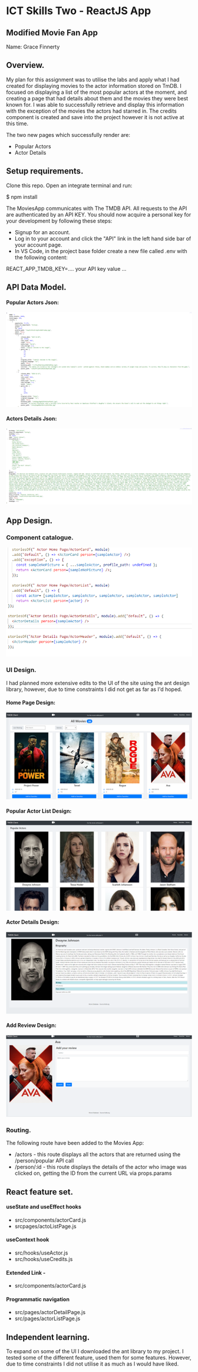 # ICT Skills Two - ReactJS App

## Modified Movie Fan App

Name: Grace Finnerty

## Overview.

My plan for this assignment was to utilise the labs and apply what I had created for displaying movies to the actor information stored on TmDB. 
I focused on displaying a list of the most popular actors at the moment, and creating a page that had details about them and the movies they were best known for. I was able to successfully retrieve and display this information with the exception of the movies the actors had starred in. The credits component is created and save into the project however it is not active at this time. 

The two new pages which successfully render are:
 + Popular Actors
 + Actor Details


## Setup requirements.

Clone this repo.  Open an integrate terminal and run:

$ npm install

The MoviesApp communicates with The TMDB API. All requests to the API are authenticated by an API KEY. You should now acquire a personal key for your development by following these steps:

+ Signup for an account.
+ Log in to your account and click the "API" link in the left hand side bar of your account page.
+ In VS Code, in the project base folder create a new file called .env with the following content:

REACT_APP_TMDB_KEY=.... your API key value ...

## API Data Model.

#### Popular Actors Json:
![alt text](https://github.com/gracesfinn/As2React/blob/master/public/images/JsonPopPeople.PNG "Popular Actors")


#### Actors Details Json:
![alt text](https://github.com/gracesfinn/As2React/blob/master/public/images/JsonPerson.PNG "Actor Details Json")


## App Design.

### Component catalogue.

![alt text](https://github.com/gracesfinn/As2React/blob/master/public/images/ActorStories.png "ActorStories")

### UI Design.

I had planned more extensive edits to the UI of the site using the ant design library, however, due to time constraints I did not get as far as I'd hoped. 

#### Home Page Design:
![alt text](https://github.com/gracesfinn/As2React/blob/master/public/images/HomePage.png "HomePage")


#### Popular Actor List Design:
![alt text](https://github.com/gracesfinn/As2React/blob/master/public/images/ActorList.png "HomePage")

#### Actor Details Design:
![alt text](https://github.com/gracesfinn/As2React/blob/master/public/images/ActorDeet.png "HomePage")

#### Add Review Design:
![alt text](https://github.com/gracesfinn/As2React/blob/master/public/images/AddReview.png "HomePage")


### Routing.

The following route have been added to the Movies App:
+ /actors - this route displays all the actors that are returned using the /person/popular API call
+ /person/:id - this route displays the details of the actor who image was clicked on, getting the ID from the current URL via props.params

          

## React feature set.


#### useState and useEffect hooks 
+ src/components/actorCard.js
+ srcpages/actoListPage.js

#### useContext hook 
+ src/hooks/useActor.js
+ src/hooks/useCredits.js

#### Extended Link - 
+ src/components/actorCard.js

#### Programmatic navigation 
+ src/pages/actorDetailPage.js
+ src/pages/actorListPage.js


## Independent learning.
To expand on some of the UI I downloaded the ant library to my project. I tested some of the different feature, used them for some features. However, due to time constraints I did not utilise it as much as I would have liked.
